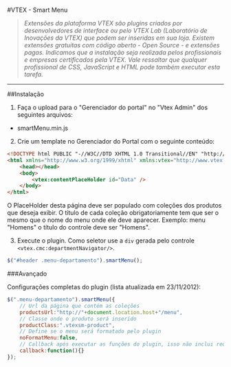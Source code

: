 #VTEX - Smart Menu
>*Extensões da plataforma VTEX são plugins criados por desenvolvedores de interface ou pelo VTEX Lab (Laboratório de Inovações da VTEX) que podem ser inseridas em sua loja. Existem extensões gratuitas com código aberto -  Open Source - e extensões pagas.  Indicamos que a instalação seja realizada pelos profissionais e empresas certificados pela VTEX. Vale ressaltar que qualquer profissional de CSS, JavaScript e HTML pode também executar esta tarefa.*

----------

##Instalação
1. Faça o upload para o "Gerenciador do portal" no "Vtex Admin" dos seguintes arquivos:
* smartMenu.min.js

2. Crie um template no Gerenciador do Portal com o seguinte conteúdo:
```html
<!DOCTYPE html PUBLIC "-//W3C//DTD XHTML 1.0 Transitional//EN" "http://www.w3.org/TR/xhtml1/DTD/xhtml1-transitional.dtd">
<html xmlns="http://www.w3.org/1999/xhtml" xmlns:vtex="http://www.vtex.com.br/2009/vtex-common" xmlns:vtex.cmc="http://www.vtex.com.br/2009/vtex-commerce">
	<head></head>
	<body>
		<vtex:contentPlaceHolder id="Data" />
	</body>
</html>
```
O PlaceHolder desta página deve ser populado com coleções dos produtos que deseja exibir. O título de cada coleção obrigatoriamente tem que ser o mesmo que o nome do menu onde ele deve aparecer.
Exemplo: menu "Homens" o título do controle deve ser "Homens".

3. Execute o plugin. Como seletor use a `div` gerada pelo controle `<vtex.cmc:departmentNavigator/>`.
```javascript
$("#header .menu-departamento").smartMenu();
```

###Avançado

Configurações completas do plugin (lista atualizada em 23/11/2012):
```javascript
$(".menu-departamento").smartMenu({
	// Url da página que contém as coleções
	productsUrl:"http://"+document.location.host+"/menu",
	// Classe onde o produto será inserido
	productClass:".vtexsm-product",
	// Define se o menu será formatado pelo plugin
	noFormatMenu:false,
	// Callback após executar as funções do plugin, isso não inclui requisições assincronas e suas derivações.
	callback:function(){}
});
```